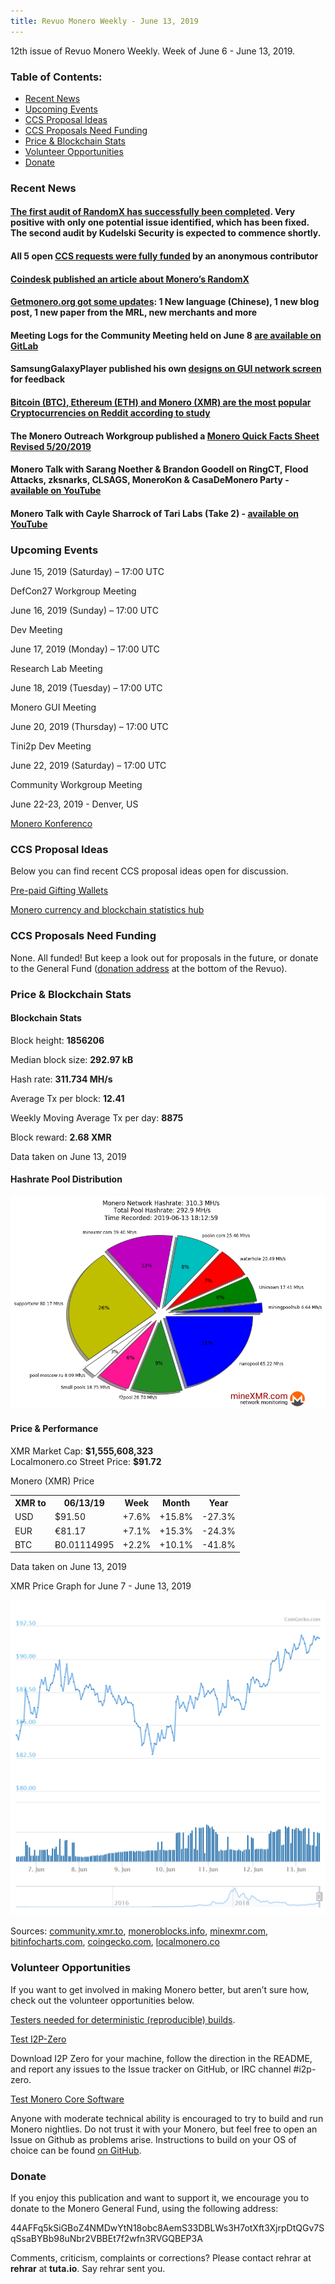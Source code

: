 ```yaml
---
title: Revuo Monero Weekly - June 13, 2019
---
```

12th issue of Revuo Monero Weekly. Week of June 6 - June 13, 2019.
<!--more-->

<h3>Table of Contents:</h3>
<ul class="contents">
    <li><a href="#news">Recent News</a></li>
    <li><a href="#events">Upcoming Events</a></li>
    <li><a href="#ideas">CCS Proposal Ideas</a></li>
    <li><a href="#proposals">CCS Proposals Need Funding</a></li>
    <li><a href="#stats">Price & Blockchain Stats</a></li>
    <li><a href="#volunteer">Volunteer Opportunities</a></li>
    <li><a href="#donate">Donate</a></li>
</ul>

<h3 id="news">Recent News</h3>

<div class="newsbyte">
    <h4><a href="https://www.reddit.com/r/Monero/comments/bxxtcz/randomx_audit_status/" target="_blank">The first audit of RandomX has successfully been completed</a>. Very positive with only one potential issue identified, which has been fixed. The second audit by Kudelski Security is expected to commence shortly.
    </h4>
</div>

<div class="newsbyte">
    <h4>All 5 open <a href="https://ccs.getmonero.org/funding-required/" target="_blank">CCS requests were fully funded</a> by an anonymous contributor
    </h4>
</div>

<div class="newsbyte">
    <h4><a href="https://www.coindesk.com/inside-moneros-last-ditch-effort-to-block-crypto-mining-asics" target="_blank">Coindesk published an article about Monero’s RandomX</a>
    </h4>
</div>

<div class="newsbyte">
    <h4><a href="https://www.reddit.com/r/Monero/comments/byhvau/getmoneroorg_got_some_updates_1_new_language/" target="_blank">Getmonero.org got some updates</a>: 1 New language (Chinese), 1 new blog post, 1 new paper from the MRL, new merchants and more
    </h4>
</div>

<div class="newsbyte">
    <h4>Meeting Logs for the Community Meeting held on June 8 <a href="https://repo.getmonero.org/monero-project/monero-site/blob/2238f9faacbac515ee2eca61c18354419ea626f2/_posts/2019-06-08-logs-for-the-Community-meeting-held-on-2019-06-08.md" target="_blank">are available on GitLab</a></h4>
</div>

<div class="newsbyte">
    <h4>SamsungGalaxyPlayer published his own <a href="https://www.reddit.com/r/Monero/comments/bysgry/discussion_gui_network_screen_designs/" target="_blank">designs on GUI network screen</a>  for feedback</h4>
</div>

<div class="newsbyte">
    <h4><a href="https://blockmanity.com/news/bitcoin/bitcoin-btc-ethereum-eth-and-monero-xmr-are-the-most-popular-cryptocurrencies-on-reddit-according-to-study/" target="_blank">Bitcoin (BTC), Ethereum (ETH) and Monero (XMR) are the most popular Cryptocurrencies on Reddit according to study</a></h4>
</div>

<div class="newsbyte">
    <h4>The Monero Outreach Workgroup published a <a href="https://www.reddit.com/r/Monero/comments/bzkja3/monero_quick_facts_sheet_revised_5202019/" target="_blank">Monero Quick Facts Sheet Revised 5/20/2019</a></h4>
</div>

<div class="newsbyte">
    <h4>Monero Talk with Sarang Noether & Brandon Goodell on RingCT, Flood Attacks, zksnarks, CLSAGS, MoneroKon & CasaDeMonero Party - <a href="https://youtu.be/YKzTxmQgEFo" target="_blank">available on YouTube</a></h4>
</div>

<div class="newsbyte">
    <h4>Monero Talk with Cayle Sharrock of Tari Labs (Take 2) - <a href="https://youtu.be/KmGoYe7nIAA" target="_blank">available on YouTube</a></h4>
</div>

<h3 id="events">Upcoming Events</h3>

<div class="event">
    <p class="date">June 15, 2019 (Saturday) – 17:00 UTC</p>
    <p>DefCon27 Workgroup Meeting</p>
</div>

<div class="event">
    <p class="date" markdown="1">June 16, 2019 (Sunday) – 17:00 UTC</p>
    <p markdown="1">Dev Meeting</p>
</div>

<div class="event">
    <p class="date" markdown="1">June 17, 2019 (Monday) – 17:00 UTC</p>
    <p markdown="1">Research Lab Meeting</p>
</div>

<div class="event">
    <p class="date" markdown="1">June 18, 2019 (Tuesday) – 17:00 UTC</p>
    <p markdown="1">Monero GUI Meeting</p>
</div>

<div class="event">
    <p class="date" markdown="1">June 20, 2019 (Thursday) – 17:00 UTC</p>
    <p markdown="1">Tini2p Dev Meeting</p>
</div>

<div class="event">
    <p class="date" markdown="1">June 22, 2019 (Saturday) – 17:00 UTC</p>
    <p markdown="1">Community Workgroup Meeting</p>
</div>

<div class="event">
    <p class="date" markdown="1">June 22-23, 2019 - Denver, US</p>
    <p markdown="1"><a href="http://monerokon.com/" target="_blank">Monero Konferenco</a></p>
</div>

<h3 id="ideas">CCS Proposal Ideas</h3>

<p>Below you can find recent CCS proposal ideas open for discussion.</p>

<div class="proposal">
<p><a href="https://repo.getmonero.org/monero-project/ccs-proposals/merge_requests/78" target="_blank">Pre-paid Gifting Wallets</a></p>
</div>

<div class="proposal">
<p><a href="https://repo.getmonero.org/monero-project/ccs-proposals/merge_requests/58" target="_blank">Monero currency and blockchain statistics hub</a></p>
</div>

<h3 id="proposals">CCS Proposals Need Funding</h3>

<p>None. All funded! But keep a look out for proposals in the future, or donate to the General Fund (<a href="#donate">donation address</a> at the bottom of the Revuo).</p>

<h3 id="stats">Price & Blockchain Stats</h3>

<h4 class="stat">Blockchain Stats</h4>

<div class="bcstats">
    <p>Block height: <b>1856206</b></p>
    <p>Median block size: <b>292.97 kB</b></p>
    <p>Hash rate: <b>311.734 MH/s</b></p>
    <p>Average Tx per block: <b>12.41</b></p>
    <p>Weekly Moving Average Tx per day: <b>8875</b></p>
    <p>Block reward: <b>2.68 XMR</b></p>
</div>
<p class="note">Data taken on June 13, 2019</p>

<h4 class="stat">Hashrate Pool Distribution</h4>
<p><img src="/img/hashrate-pool-distribution-0613.png" alt="Hashrate Pool Distribution Pie Chart"/></p>

<h4 class="stat">Price & Performance</h4>

<div class="price-intro">XMR Market Cap:  <b>$1,555,608,323</b><br>Localmonero.co Street Price: <b>$91.72</b></div>

<p class="table-title">Monero (XMR) Price</p>
<table class="price-table">
  <tr class="row1">
    <th>XMR to</th>
    <th>06/13/19</th>
    <th>Week</th>
    <th>Month</th>
    <th>Year</th>
  </tr>
  <tr>
    <td data-th="XMR to">USD</td>
    <td data-th="06/13/19">$91.50</td>
    <td data-th="Week" class="green">+7.6%</td>
    <td data-th="Month" class="green">+15.8%</td>
    <td data-th="Year" class="red">-27.3%</td>
  </tr>
  <tr class="row3">
    <td data-th="XMR to">EUR</td>
    <td data-th="06/13/19">€81.17</td>
    <td data-th="Week" class="green">+7.1%</td>
    <td data-th="Month" class="green">+15.3%</td>
    <td data-th="Year" class="red">-24.3%</td>
  </tr>
  <tr>
    <td data-th="XMR to">BTC</td>
    <td data-th="06/13/19">Ƀ0.01114995</td>
    <td data-th="Week" class="green">+2.2%</td>
    <td data-th="Month" class="green">+10.1%</td>
    <td data-th="Year" class="red">-41.8%</td>
  </tr>
</table>
<p class="note">Data taken on June 13, 2019</p>

<p class="table-title">XMR Price Graph for June 7 - June 13, 2019</p>

![XMR Price Graph 06/06/19-06/13/19](/img/weekly-chart-0613.png "XMR Price Graph 06/06/19-06/13/19") 

Sources: <a href="https://community.xmr.to/explorer/mainnet/" target="_blank">community.xmr.to</a>, <a href="https://moneroblocks.info/stats/transaction-stats" target="_blank">moneroblocks.info</a>, <a href="https://minexmr.com/pools.html" target="_blank">minexmr.com</a>, <a href="https://bitinfocharts.com/monero/" target="_blank">bitinfocharts.com</a>, <a href="https://www.coingecko.com/" target="_blank">coingecko.com</a>, <a href="https://localmonero.co/" target="_blank">localmonero.co</a>

<h3 id="volunteer">Volunteer Opportunities</h3>

<p>If you want to get involved in making Monero better, but aren’t sure how, check out the volunteer opportunities below.</p>

<div class="newsbyte">
    <p><a href="https://www.reddit.com/r/Monero/comments/bz2kle/testers_needed_for_deterministic_reproducible/" target="_blank">Testers needed for deterministic (reproducible) builds</a>.</p>
</div>

<div class="newsbyte">
    <p class="date"><a href="https://github.com/i2p-zero/i2p-zero/releases" target="_blank">Test I2P-Zero</a></p>
    <p>Download I2P Zero for your machine, follow the direction in the README, and report any issues to the Issue tracker on GitHub, or IRC channel #i2p-zero.</p>
</div>

<div class="newsbyte">
    <p class="date"><a href="https://github.com/monero-project/monero" target="_blank">Test Monero Core Software</a></p>
    <p>Anyone with moderate technical ability is encouraged to try to build and run Monero nightlies. Do not trust it with your Monero, but feel free to open an Issue on Github as problems arise. Instructions to build on your OS of choice can be found <a href="https://github.com/monero-project/monero#compiling-monero-from-source" target="_blank">on GitHub</a>. </p>
</div>

<h3 id="donate">Donate</h3>

<p markdown="1">If you enjoy this publication and want to support it, we encourage you to donate to the Monero General Fund, using the following address:</p>

<p class="address" markdown="1">44AFFq5kSiGBoZ4NMDwYtN18obc8AemS33DBLWs3H7otXft3XjrpDtQGv7SqSsaBYBb98uNbr2VBBEt7f2wfn3RVGQBEP3A</p>

<!--p><a href="monero:44AFFq5kSiGBoZ4NMDwYtN18obc8AemS33DBLWs3H7otXft3XjrpDtQGv7SqSsaBYBb98uNbr2VBBEt7f2wfn3RVGQBEP3A" class="qr"><img src="/img/donate-monero.png"></a></p-->

Comments, criticism, complaints or corrections? Please contact rehrar at **rehrar** at **tuta.io**. Say rehrar sent you.